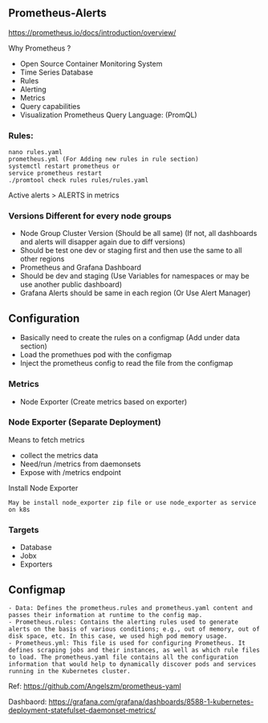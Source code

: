## Prometheus-Alerts
https://prometheus.io/docs/introduction/overview/

Why Prometheus ? 
- Open Source Container Monitoring System
- Time Series Database 
- Rules
- Alerting
- Metrics 
- Query capabilities 
- Visualization 
Prometheus Query Language: (PromQL)



### Rules: 
```
nano rules.yaml
prometheus.yml (For Adding new rules in rule section)
systemctl restart prometheus or 
service prometheus restart
./promtool check rules rules/rules.yaml
```

Active alerts > ALERTS in metrics 



### Versions Different for every node groups
- Node Group Cluster Version (Should be all same) (If not, all dashboards and alerts will disapper again due to diff versions)
- Should be test one dev or staging first and then use the same to all other regions 
- Prometheus and Grafana Dashboard 
- Should be dev and staging (Use Variables for namespaces or may be use another public dashboard)
- Grafana Alerts should be same in each region (Or Use Alert Manager)
## Configuration
- Basically need to create the rules on a configmap (Add under data section)
- Load the promethues pod with the configmap
- Inject the prometheus config to read the file from the configmap

### Metrics 
- Node Exporter (Create metrics based on exporter)

### Node Exporter  (Separate Deployment)
Means to fetch metrics
- collect the metrics data 
- Need/run /metrics from daemonsets
- Expose with /metrics endpoint

Install Node Exporter 
```
May be install node_exporter zip file or use node_exporter as service on k8s
```

### Targets
- Database 
- Jobx 
- Exporters


## Configmap 


```
- Data: Defines the prometheus.rules and prometheus.yaml content and passes their information at runtime to the config map.
- Prometheus.rules: Contains the alerting rules used to generate alerts on the basis of various conditions; e.g., out of memory, out of disk space, etc. In this case, we used high pod memory usage.
- Prometheus.yml: This file is used for configuring Prometheus. It defines scraping jobs and their instances, as well as which rule files to load. The prometheus.yaml file contains all the configuration information that would help to dynamically discover pods and services running in the Kubernetes cluster. 
```

Ref: 
https://github.com/Angelszm/prometheus-yaml

Dashbaord: https://grafana.com/grafana/dashboards/8588-1-kubernetes-deployment-statefulset-daemonset-metrics/
